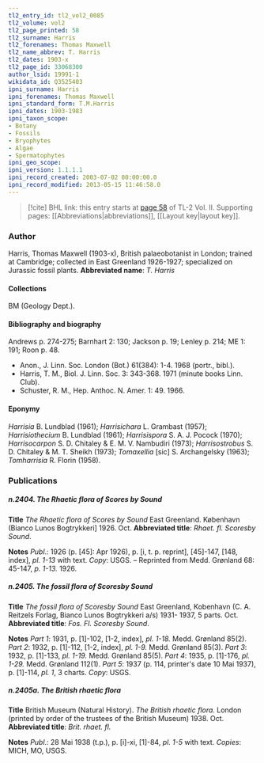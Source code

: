 ```yaml
---
tl2_entry_id: tl2_vol2_0085
tl2_volume: vol2
tl2_page_printed: 58
tl2_surname: Harris
tl2_forenames: Thomas Maxwell
tl2_name_abbrev: T. Harris
tl2_dates: 1903-x
tl2_page_id: 33068300
author_lsid: 19991-1
wikidata_id: Q3525403
ipni_surname: Harris
ipni_forenames: Thomas Maxwell
ipni_standard_form: T.M.Harris
ipni_dates: 1903-1983
ipni_taxon_scope: 
- Botany
- Fossils
- Bryophytes
- Algae
- Spermatophytes
ipni_geo_scope: 
ipni_version: 1.1.1.1
ipni_record_created: 2003-07-02 00:00:00.0
ipni_record_modified: 2013-05-15 11:46:58.0
---
```



> [!cite] BHL link: this entry starts at [page 58](https://www.biodiversitylibrary.org/page/33068300) of TL-2 Vol. II.
> Supporting pages: [[Abbreviations|abbreviations]], [[Layout key|layout key]].

### Author

Harris, Thomas Maxwell (1903-x), British palaeobotanist in London; trained at Cambridge; collected in East Greenland 1926-1927; specialized on Jurassic fossil plants. 
**Abbreviated name**: *T. Harris*

#### Collections

BM (Geology Dept.).

#### Bibliography and biography

Andrews p. 274-275; Barnhart 2: 130; Jackson p. 19; Lenley p. 214; ME 1: 191; Roon p. 48.
- Anon., J. Linn. Soc. London (Bot.) 61(384): 1-4. 1968 (portr., bibl.).
- Harris, T. M., Biol. J. Linn. Soc. 3: 343-368. 1971 (minute books Linn. Club).
- Schuster, R. M., Hep. Anthoc. N. Amer. 1: 49. 1966.

#### Eponymy

*Harrisia* B. Lundblad (1961); *Harrisichara* L. Grambast (1957); *Harrisiothecium* B. Lundblad (1961); *Harrisispora* S. A. J. Pocock (1970); *Harrisocarpon* S. D. Chitaley & E. M. V. Nambudiri (1973); *Harrisostrobus* S. D. Chitaley & M. T. Sheikh (1973); *Tomaxellia* \[sic\] S. Archangelsky (1963); *Tomharrisia* R. Florin (1958).

### Publications

##### n.2404. The Rhaetic flora of Scores by Sound

**Title**
*The Rhaetic flora of Scores by Sound* East Greenland. København (Bianco Lunos Bogtrykkeri\] 1926. Oct.
**Abbreviated title**: *Rhaet. fl. Scoresby Sound*.

**Notes**
*Publ*.: 1926 (p. \[45\]: Apr 1926), p. \[i, t. p. reprint\], \[45\]-147, \[148, index\], *pl. 1-13* with text.
*Copy*: USGS. – Reprinted from Medd. Grønland 68: 45-147, *p. 1-13.* 1926.

##### n.2405. The fossil flora of Scoresby Sound

**Title**
*The fossil flora of Scoresby Sound* East Greenland, Kobenhavn (C. A. Reitzels Forlag, Bianco Lunos Bogtrykkeri a/s) 1931- 1937, 5 parts. Oct.
**Abbreviated title**: *Fos. Fl. Scoresby Sound*.

**Notes**
*Part 1*: 1931, p. \[1\]-102, \[1-2, index\], *pl. 1-18.* Medd. Grønland 85(2).
*Part 2*: 1932, p. \[1\]-112, \[1-2, index\], *pl. 1-9.* Medd. Grønland 85(3).
*Part 3*: 1932, p. \[1\]-133, *pl. 1-19.* Medd. Grønland 85(5).
*Part 4*: 1935, p. \[1\]-176, *pl. 1-29.* Medd. Grønland 112(1).
*Part 5*: 1937 (p. 114, printer's date 10 Mai 1937), p. \[1\]-114, *pl. 1*, 3 charts.
*Copy*: USGS.

##### n.2405a. The British rhaetic flora

**Title**
British Museum (Natural History). *The British rhaetic flora*. London (printed by order of the trustees of the British Museum) 1938. Oct.
**Abbreviated title**: *Brit. rhaet. fl.*

**Notes**
*Publ*.: 28 Mai 1938 (t.p.), p. \[i\]-xi, \[1\]-84, *pl. 1-5* with text. *Copies*: MICH, MO, USGS.

